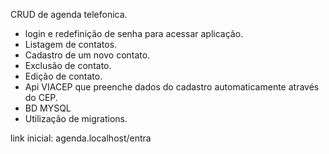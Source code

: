 CRUD de agenda telefonica.

- login e redefinição de senha para acessar aplicação.
- Listagem de contatos.
- Cadastro de um novo contato.
- Exclusão de contato.
- Edição de contato.
- Api VIACEP que preenche dados do cadastro automaticamente através do CEP.
- BD MYSQL
- Utilização de migrations.

link inicial: agenda.localhost/entra
